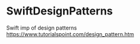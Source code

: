 # SwiftDesignPatterns
Swift imp of design patterns https://www.tutorialspoint.com/design_pattern.htm
